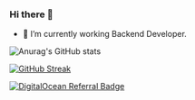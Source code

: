 ### Hi there 👋

- 🔭 I’m currently working Backend Developer.

![Anurag's GitHub stats](https://github-readme-stats.vercel.app/api?username=engmahmout&theme=blue-green&show_icons=true)

[![GitHub Streak](https://github-readme-streak-stats.herokuapp.com/?user=engmahmout&theme=blue-green)](https://git.io/streak-stats)


[![DigitalOcean Referral Badge](https://web-platforms.sfo2.digitaloceanspaces.com/WWW/Badge%203.svg)](https://www.digitalocean.com/?refcode=24564ca3682b&utm_campaign=Referral_Invite&utm_medium=Referral_Program&utm_source=badge)
